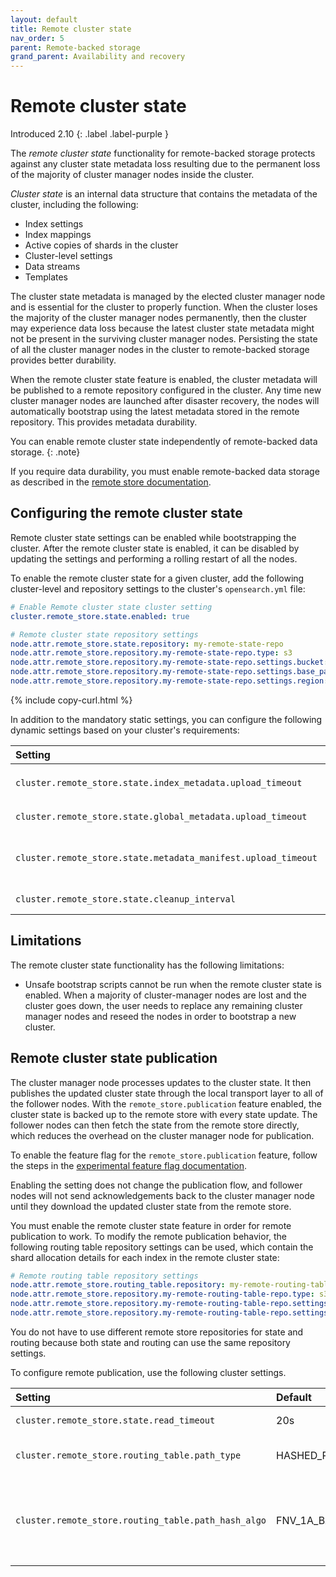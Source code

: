 ```yaml
---
layout: default
title: Remote cluster state
nav_order: 5
parent: Remote-backed storage
grand_parent: Availability and recovery
---
```


# Remote cluster state

Introduced 2.10
{: .label .label-purple }

The _remote cluster state_ functionality for remote-backed storage protects against any cluster state metadata loss resulting due to the permanent loss of the majority of cluster manager nodes inside the cluster.

_Cluster state_ is an internal data structure that contains the metadata of the cluster, including the following: 
- Index settings 
- Index mappings 
- Active copies of shards in the cluster 
- Cluster-level settings
- Data streams
- Templates

The cluster state metadata is managed by the elected cluster manager node and is essential for the cluster to properly function. When the cluster loses the majority of the cluster manager nodes permanently, then the cluster may experience data loss because the latest cluster state metadata might not be present in the surviving cluster manager nodes. Persisting the state of all the cluster manager nodes in the cluster to remote-backed storage provides better durability.

When the remote cluster state feature is enabled, the cluster metadata will be published to a remote repository configured in the cluster.
Any time new cluster manager nodes are launched after disaster recovery, the nodes will automatically bootstrap using the latest metadata stored in the remote repository. This provides metadata durability. 

You can enable remote cluster state independently of remote-backed data storage.
{: .note}

If you require data durability, you must enable remote-backed data storage as described in the [remote store documentation]({{site.url}}{{site.baseurl}}/tuning-your-cluster/availability-and-recovery/remote-store/index/).

## Configuring the remote cluster state

Remote cluster state settings can be enabled while bootstrapping the cluster. After the remote cluster state is enabled, it can be disabled by updating the settings and performing a rolling restart of all the nodes.

To enable the remote cluster state for a given cluster, add the following cluster-level and repository settings to the cluster's `opensearch.yml` file:

```yml
# Enable Remote cluster state cluster setting
cluster.remote_store.state.enabled: true

# Remote cluster state repository settings
node.attr.remote_store.state.repository: my-remote-state-repo
node.attr.remote_store.repository.my-remote-state-repo.type: s3
node.attr.remote_store.repository.my-remote-state-repo.settings.bucket: <Bucket Name 3>
node.attr.remote_store.repository.my-remote-state-repo.settings.base_path: <Bucket Base Path 3>
node.attr.remote_store.repository.my-remote-state-repo.settings.region: <Bucket region>
```
{% include copy-curl.html %}

In addition to the mandatory static settings, you can configure the following dynamic settings based on your cluster's requirements:

Setting | Default | Description
:--- | :--- | :---
`cluster.remote_store.state.index_metadata.upload_timeout` | 20s | Deprecated. Use `cluster.remote_store.state.global_metadata.upload_timeout` instead.
`cluster.remote_store.state.global_metadata.upload_timeout` | 20s | The amount of time to wait for the cluster state upload to complete.
`cluster.remote_store.state.metadata_manifest.upload_timeout` | 20s | The amount of time to wait for the manifest file upload to complete. The manifest file contains the details of each of the files uploaded for a single cluster state, both index metadata files and global metadata files.
`cluster.remote_store.state.cleanup_interval` | 300s | The interval at which the asynchronous remote state clean-up task runs. This task deletes any old remote state files. 


## Limitations

The remote cluster state functionality has the following limitations:
- Unsafe bootstrap scripts cannot be run when the remote cluster state is enabled. When a majority of cluster-manager nodes are lost and the cluster goes down, the user needs to replace any remaining cluster manager nodes and reseed the nodes in order to bootstrap a new cluster.

## Remote cluster state publication


The cluster manager node processes updates to the cluster state. It then publishes the updated cluster state through the local transport layer to all of the follower nodes. With the `remote_store.publication` feature enabled, the cluster state is backed up to the remote store with every state update. The follower nodes can then fetch the state from the remote store directly, which reduces the overhead on the cluster manager node for publication. 

To enable the feature flag for the `remote_store.publication` feature, follow the steps in the [experimental feature flag documentation]({{site.url}}{{site.baseurl}}/install-and-configure/configuring-opensearch/experimental/).

Enabling the setting does not change the publication flow, and follower nodes will not send acknowledgements back to the cluster manager node
until they download the updated cluster state from the remote store.

You must enable the remote cluster state feature in order for remote publication to work. To modify the remote publication behavior, the following routing table repository settings can be used, which contain the shard allocation details for each index in the remote cluster state:

```yml
# Remote routing table repository settings
node.attr.remote_store.routing_table.repository: my-remote-routing-table-repo
node.attr.remote_store.repository.my-remote-routing-table-repo.type: s3
node.attr.remote_store.repository.my-remote-routing-table-repo.settings.bucket: <Bucket Name 3>
node.attr.remote_store.repository.my-remote-routing-table-repo.settings.region: <Bucket region>
```

You do not have to use different remote store repositories for state and routing because both state and routing can use the same repository settings.

To configure remote publication, use the following cluster settings.

Setting | Default | Description
:--- | :--- | :---
`cluster.remote_store.state.read_timeout` | 20s | The amount of time to wait for remote state download to complete on the follower node.
`cluster.remote_store.routing_table.path_type` | HASHED_PREFIX | The path type to be used for creating an index routing path in the blob store. Valid values are `FIXED`, `HASHED_PREFIX`, and `HASHED_INFIX`.
`cluster.remote_store.routing_table.path_hash_algo` | FNV_1A_BASE64 | The algorithm to be used for constructing the prefix or infix of the blob store path. This setting is applied if `cluster.remote_store.routing_table.path_type` is `hashed_prefix` or `hashed_infix`. Valid algorithm values are `FNV_1A_BASE64` and `FNV_1A_COMPOSITE_1`.
